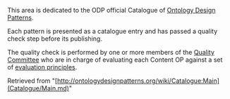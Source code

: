 This area is dedicated to the ODP official Catalogue of  [Ontology Design Patterns](Category/OntologyDesignPattern.md "Category:OntologyDesignPattern").


Each pattern is presented as a catalogue entry and has passed a quality check step before its publishing. 


The quality check is performed by one or more members of the  [Quality Committee](QualityCommittee.md "QualityCommittee") who are in charge of evaluating each Content OP against a set of  [evaluation principles](Odp/EvaluationPrinciples.md "Odp:EvaluationPrinciples").


  






Retrieved from "[http://ontologydesignpatterns.org/wiki/Catalogue:Main](Catalogue/Main.md)"